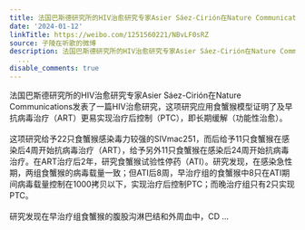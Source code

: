 ```yaml
---
title: 法国巴斯德研究所的HIV治愈研究专家Asier Sáez-Cirión在Nature Communications发表了一篇HIV治愈研究，这项研究应用食蟹猴模型证明了及早抗病毒治疗（ART）更...
date: '2024-01-12'
linkTitle: https://weibo.com/1251560221/NBvLF0sRZ
source: 子陵在听歌的微博
description: 法国巴斯德研究所的HIV治愈研究专家Asier Sáez-Cirión在Nature Communications发表了一篇HIV治愈研究，这项研究应用食蟹猴模型证明了及早抗病毒治疗（ART）更易实现治疗后控制（PTC），即长期缓解（功能性治愈）。<br><br>这项研究给予22只食蟹猴感染毒力较强的SIVmac251，而后给予11只食蟹猴在感染后4周开始抗病毒治疗（ART），给予另外11只食蟹猴在感染后24周开始抗病毒治疗。在ART治疗后2年，研究食蟹猴试验性停药（ATI）。研究发现，在感染急性期，两组食蟹猴的病毒载量一致；但ATI后8周，早治疗组的食蟹猴中8只在ATI期间病毒载量控制在1000拷贝以下，实现治疗后控制PTC；而晚治疗组只有2只实现PTC。<br><br>研究发现在早治疗组食蟹猴的腹股沟淋巴结和外周血中，CD
  ...
disable_comments: true
---
```

法国巴斯德研究所的HIV治愈研究专家Asier Sáez-Cirión在Nature Communications发表了一篇HIV治愈研究，这项研究应用食蟹猴模型证明了及早抗病毒治疗（ART）更易实现治疗后控制（PTC），即长期缓解（功能性治愈）。<br><br>这项研究给予22只食蟹猴感染毒力较强的SIVmac251，而后给予11只食蟹猴在感染后4周开始抗病毒治疗（ART），给予另外11只食蟹猴在感染后24周开始抗病毒治疗。在ART治疗后2年，研究食蟹猴试验性停药（ATI）。研究发现，在感染急性期，两组食蟹猴的病毒载量一致；但ATI后8周，早治疗组的食蟹猴中8只在ATI期间病毒载量控制在1000拷贝以下，实现治疗后控制PTC；而晚治疗组只有2只实现PTC。<br><br>研究发现在早治疗组食蟹猴的腹股沟淋巴结和外周血中，CD ...